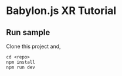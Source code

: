 # Babylon.js XR Tutorial

## Run sample
Clone this project and,
```shell-session
cd <repo>
npm install
npm run dev
```
